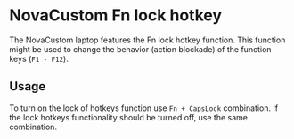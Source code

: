 # NovaCustom Fn lock hotkey

The NovaCustom laptop features the Fn lock hotkey function. This function might
be used to change the behavior (action blockade) of the function keys
(`F1 - F12`).

## Usage

To turn on the lock of hotkeys function use `Fn + CapsLock` combination. If the
lock hotkeys functionality should be turned off, use the same combination.
